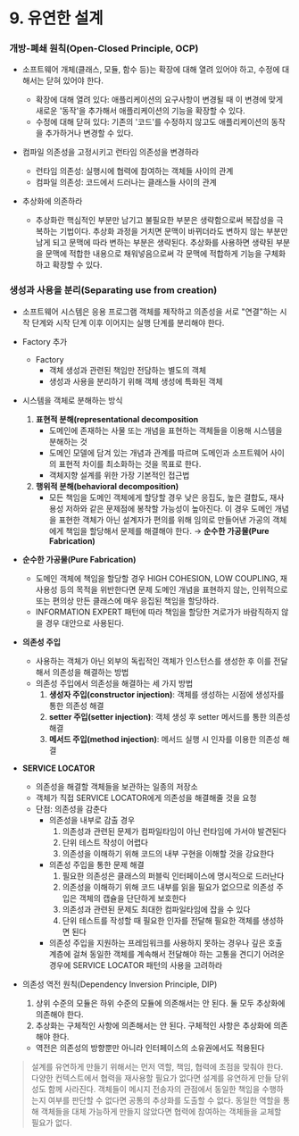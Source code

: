 # 9. 유연한 설계

### 개방-폐쇄 원칙(Open-Closed Principle, OCP)

- 소프트웨어 개체(클래스, 모듈, 함수 등)는 확장에 대해 열려 있어야 하고, 수정에 대해서는 닫혀 있어야 한다.
  - 확장에 대해 열려 있다: 애플리케이션의 요구사항이 변경될 때 이 변경에 맞게 새로운 '동작'을 추가해서 애플리케이션의 기능을 확장할 수 있다.
  - 수정에 대해 닫혀 있다: 기존의 '코드'를 수정하지 않고도 애플리케이션의 동작을 추가하거나 변경할 수 있다.
- 컴파일 의존성을 고정시키고 런타임 의존성을 변경하라
  - 런타임 의존성: 실행시에 협력에 참여하는 객체들 사이의 관계
  - 컴파일 의존성: 코드에서 드러나는 클래스들 사이의 관계
- 추상화에 의존하라
  
  - 추상화란 핵심적인 부분만 남기고 불필요한 부분은 생략함으로써 복잡성을 극복하는 기법이다. 추상화 과정을 거치면 문맥이 바뀌더라도 변하지 않는 부분만 남게 되고 문맥에 따라 변하는 부분은 생략된다. 추상화를 사용하면 생략된 부분을 문맥에 적합한 내용으로 채워넣음으로써 각 문맥에 적합하게 기능을 구체화하고 확장할 수 있다.
  
    

### 생성과 사용을 분리(Separating use from creation)

- 소프트웨어 시스템은 응용 프로그램 객체를 제작하고 의존성을 서로 "연결"하는 시작 단계와 시작 단계 이후 이어지는 실행 단계를 분리해야 한다.

- Factory 추가
  - Factory
    - 객체 생성과 관련된 책임만 전담하는 별도의 객체
    - 생성과 사용을 분리하기 위해 객체 생성에 특화된 객체
  
- 시스템을 객체로 분해하는 방식
  1. **표현적 분해(representational decomposition**
     - 도메인에 존재하는 사물 또는 개념을 표현하는 객체들을 이용해 시스템을 분해하는 것
     - 도메인 모델에 담겨 있는 개념과 관계를 따르며 도메인과 소프트웨어 사이의 표현적 차이를 최소화하는 것을 목표로 한다.
     - 객체지향 설계를 위한 가장 기본적인 접근법
  2. **행위적 분해(behavioral decomposition)**
     - 모든 책임을 도메인 객체에게 할당할 경우 낮은 응집도, 높은 결합도, 재사용성 저하와 같은 문제점에 봉착할 가능성이 높아진다. 이 경우 도메인 개념을 표현한 객체가 아닌 설계자가 편의를 위해 임의로 만들어낸 가공의 객체에게 책임을 할당해서 문제를 해결해야 한다. → **순수한 가공물(Pure Fabrication)**

- **순수한 가공물(Pure Fabrication)**

  - 도메인 객체에 책임을 할당할 경우 HIGH COHESION, LOW COUPLING, 재사용성 등의 목적을 위반한다면 문제 도메인 개념을 표현하지 않는, 인위적으로 또는 편의상 만든 클래스에 매우 응집된 책임을 할당하라.
  - INFORMATION EXPERT 패턴에 따라 책임을 할당한 겨로가가 바람직하지 않을 경우 대안으로 사용된다.

- **의존성 주입**

  - 사용하는 객체가 아닌 외부의 독립적인 객체가 인스턴스를 생성한 후 이를 전달해서 의존성을 해결하는 방법
  - 의존성 주입에서 의존성을 해결하는 세 가지 방법
    1. **생성자 주입(constructor injection)**: 객체를 생성하는 시점에 생성자를 통한 의존성 해결
    2. **setter 주입(setter injection)**: 객체 생성 후 setter 메서드를 통한 의존성 해결
    3. **메서드 주입(method injection)**: 메서드 실행 시 인자를 이용한 의존성 해결

- **SERVICE LOCATOR**

  - 의존성을 해결할 객체들을 보관하는 일종의 저장소
  - 객체가 직접 SERVICE LOCATOR에게 의존성을 해결해줄 것을 요청
  - 단점: 의존성을 감춘다
    - 의존성을 내부로 감출 경우
      1. 의존성과 관련된 문제가 컴파일타임이 아닌 런타임에 가서야 발견된다
      2. 단위 테스트 작성이 어렵다
      3. 의존성을 이해하기 위해 코드의 내부 구현을 이해할 것을 강요한다
    - 의존성 주입을 통한 문제 해결
      1. 필요한 의존성은 클래스의 퍼블릭 인터페이스에 명시적으로 드러난다
      2. 의존성을 이해하기 위해 코드 내부를 읽을 필요가 없으므로 의존성 주입은 객체의 캡슐을 단단하게 보호한다
      3. 의존성과 관련된 문제도 최대한 컴파일타임에 잡을 수 있다
      4. 단위 테스트를 작성할 때 필요한 인자를 전달해 필요한 객체를 생성하면 된다
    - 의존성 주입을 지원하는 프레임워크를 사용하지 못하는 경우나 깊은 호출 계층에 걸쳐 동일한 객체를 계속해서 전달해야 하는 고통을 견디기 어려운 경우에 SERVICE LOCATOR 패턴의 사용을 고려하라

- 의존성 역전 원칙(Dependency Inversion Principle, DIP)

  1. 상위 수준의 모듈은 하위 수준의 모듈에 의존해서는 안 된다. 둘 모두 추상화에 의존해야 한다.
  2. 추상화는 구체적인 사항에 의존해서는 안 된다. 구체적인 사항은 추상화에 의존해야 한다.

  - 역전은 의존성의 방향뿐만 아니라 인터페이스의 소유권에서도 적용된다



> 설계를 유연하게 만들기 위해서는 먼저 역할, 책임, 협력에 초점을 맞춰야 한다. 다양한 컨텍스트에서 협력을 재사용할 필요가 없다면 설계를 유연하게 만들 당위성도 함께 사라진다. 객체들이 메시지 전송자의 관점에서 동일한 책임을 수행하는지 여부를 판단할 수 없다면 공통의 추상화를 도출할 수 없다. 동일한 역할을 통해 객체들을 대체 가능하게 만들지 않았다면 협력에 참여하는 객체들을 교체할 필요가 없다.